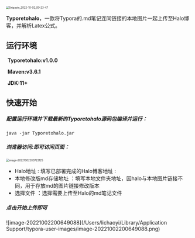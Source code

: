 <img src="/Users/lichaoyi/Pictures/Snipaste_2022-10-02_00-23-47.png" alt="Snipaste_2022-10-02_00-23-47" style="zoom:50%;" />

**Typoretohalo**，一款将Typora的.md笔记连同链接的本地图片一起上传至Halo博客，并解析Latex公式。



## 运行环境

​	**Typoretohalo:v1.0.0**

​	**Maven:v3.6.1**

​	**JDK:11+**



## 快速开始

##### 配置运行环境并下载最新的Typoretohalo源码包编译并运行：

```shell
java -jar Typoretohalo.jar
```

##### 浏览器访问<IP>:<Port>即可访问页面：

<img src="/Users/lichaoyi/Library/Application Support/typora-user-images/image-20221002200722125.png" alt="image-20221002200722125" style="zoom:50%;" />

- Halo地址 : 填写已部署完成的Halo博客地址   <IP>:<Port>
- 本地修改版md存储地址 ：填写本地文件夹地址，因halo与本地图片链接不同，用于存放md的图片链接修改版本
- 选择文件 ：选择需要上传至Halo的md笔记文件



##### 点击开始上传即可

![image-20221002200649088](/Users/lichaoyi/Library/Application Support/typora-user-images/image-20221002200649088.png)